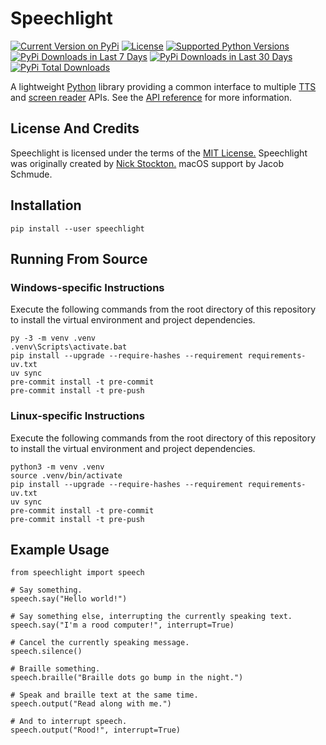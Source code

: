 # Speechlight

[![Current Version on PyPi]][PyPi]
[![License]][License Page]
[![Supported Python Versions]][PyPi]
[![PyPi Downloads in Last 7 Days]][PyPi Download Stats]
[![PyPi Downloads in Last 30 Days]][PyPi Download Stats]
[![PyPi Total Downloads]][PyPi Download Stats]

A lightweight [Python][] library providing a common interface to multiple [TTS][] and [screen reader][] APIs. See the [API reference][] for more information.


## License And Credits

Speechlight is licensed under the terms of the [MIT License.][License Page]
Speechlight was originally created by [Nick Stockton.][Nick Stockton GitHub]
macOS support by Jacob Schmude.


## Installation

```
pip install --user speechlight
```


## Running From Source

### Windows-specific Instructions

Execute the following commands from the root directory of this repository to install the virtual environment and project dependencies.
```
py -3 -m venv .venv
.venv\Scripts\activate.bat
pip install --upgrade --require-hashes --requirement requirements-uv.txt
uv sync
pre-commit install -t pre-commit
pre-commit install -t pre-push
```

### Linux-specific Instructions

Execute the following commands from the root directory of this repository to install the virtual environment and project dependencies.
```
python3 -m venv .venv
source .venv/bin/activate
pip install --upgrade --require-hashes --requirement requirements-uv.txt
uv sync
pre-commit install -t pre-commit
pre-commit install -t pre-push
```


## Example Usage

```
from speechlight import speech

# Say something.
speech.say("Hello world!")

# Say something else, interrupting the currently speaking text.
speech.say("I'm a rood computer!", interrupt=True)

# Cancel the currently speaking message.
speech.silence()

# Braille something.
speech.braille("Braille dots go bump in the night.")

# Speak and braille text at the same time.
speech.output("Read along with me.")

# And to interrupt speech.
speech.output("Rood!", interrupt=True)
```


[Current Version on PyPi]: https://img.shields.io/pypi/v/speechlight.svg
[License]: https://img.shields.io/github/license/nstockton/speechlight.svg
[License Page]: https://nstockton.github.io/speechlight/license (License Page)
[Supported Python Versions]: https://img.shields.io/pypi/pyversions/speechlight.svg
[PyPi]: https://pypi.org/project/speechlight (Speechlight on PyPi)
[PyPi Downloads in Last 7 Days]: https://pepy.tech/badge/speechlight/week
[PyPi Downloads in Last 30 Days]: https://pepy.tech/badge/speechlight/month
[PyPi Total Downloads]: https://pepy.tech/badge/speechlight
[PyPi Download Stats]: https://pepy.tech/project/speechlight (Download Statistics)
[Python]: https://python.org (Python Main Page)
[TTS]: https://en.wikipedia.org/wiki/Speech_synthesis (Speech Synthesis Wikipedia Page)
[screen reader]: https://en.wikipedia.org/wiki/Screen_reader (Screen Reader Wikipedia Page)
[API reference]: https://nstockton.github.io/speechlight/api (Speechlight API reference Page)
[Nick Stockton GitHub]: https://github.com/nstockton (My Profile On GitHub)
